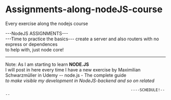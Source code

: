 # Assignments-along-nodeJS-course
Every exercise along the nodejs course

---NodeJS ASSIGNMENTS--- </br>
---Time to practice the basics---
    create a server and also routers with no express or dependences </br>
    to help with, just node core!

----------------------------------------------------------------------
  <p>Note: As I am starting to learn <b>NODE.JS</b> </br>
  I will post in here every time I have a new exercise by Maximilian Schwarzmüller in Udemy -- node.js - The complete guide </br> 
  <i>to make visible my development in NodeJS-backend and so on related</i></p>


                                                           ----SCHEDULE!----
